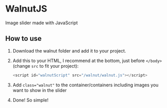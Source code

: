 # WalnutJS

Image slider made with JavaScript

## How to use

1. Download the walnut folder and add it to your project.

2. Add this to your HTML, I recommend at the bottom, just before `</body>` (change `src` to fit your project):
	```javascript
	<script id="walnutScript" src="/walnut/walnut.js"></script>
	```
3. Add `class="walnut"` to the container/containers including images you want to show in the slider

4. Done! So simple!